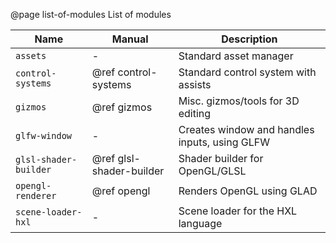 @page list-of-modules List of modules

| Name                    | Manual                   | Description                                   |
|-------------------------|--------------------------|-----------------------------------------------|
| ``assets``              | -                        | Standard asset manager                        |
| ``control-systems``     | @ref control-systems     | Standard control system with assists          |
| ``gizmos``              | @ref gizmos              | Misc. gizmos/tools for 3D editing             |
| ``glfw-window``         | -                        | Creates window and handles inputs, using GLFW |
| ``glsl-shader-builder`` | @ref glsl-shader-builder | Shader builder for OpenGL/GLSL                |
| ``opengl-renderer``     | @ref opengl              | Renders OpenGL using GLAD                     |
| ``scene-loader-hxl``    | -                        | Scene loader for the HXL language             |

